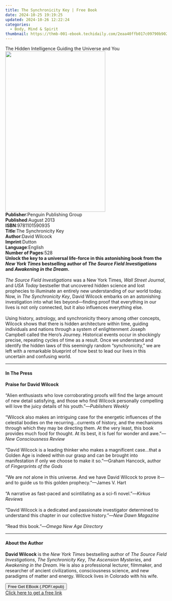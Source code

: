 ```yaml
---
title: The Synchronicity Key | Free Book
date: 2024-10-25 19:19:25
updated: 2024-10-26 12:22:24
categories:
  - Body, Mind & Spirit
thumbnail: https://thmb-001-ebook.techidaily.com/2eaa40ffb017c09790b902d0d7c36099be74851e69d0b367de962594b0e8bd7b.jpg
---
```

<main id="book-container">
  <div class="flex flex-col">
    <div class="book-brief flex-1 py-6 px-4 sm:p-6 md:py-10 md:px-8">
      <!-- brief-->
      <div class="book-brief-main">
        The Hidden Intelligence Guiding the Universe and You
      </div>
    </div>
    <div
      class="book-meta-info flex-1 grid gap-4 col-start-1 col-end-3 row-start-1 sm:mb-6 sm:grid-cols-4 lg:gap-6 lg:col-start-2 lg:row-end-6 lg:row-span-6 lg:mb-0"
    >
      <div
        class="book-meta-info-left place-content-center mt-4 p-4 text-sm leading-6 col-start-2 col-span-2 dark:text-slate-400"
      >
        <img
          class="w-full h-500 object-cover rounded-lg sm:h-255 sm:col-span-2 lg:col-span-full"
          src="https://img-001-ebook.techidaily.com/756834062cfd5f44822abab70aa5c550dc70f671a630f9d2b184b60e98c8a4a5.jpg"
          alt=""
          width="312"
          height="500"
        />
      </div>
      <div
        class="book-meta-info-right mt-2 col-start-1 row-start-2 col-span-3 self-center"
      >
        <!-- meta data  -->
        <div class="flex flex-col px-4 md:px-8">
          <div class="flex-1">
            <strong>Publisher</strong>:<span class="px-2"
              >Penguin Publishing Group</span
            >
          </div>
          <div class="flex-1">
            <strong>Published</strong>:<span class="px-2">August 2013</span>
          </div>
          <div class="flex-1">
            <strong>ISBN</strong>:<span class="px-2">9781101590935</span>
          </div>
          <div class="flex-1">
            <strong>Title</strong>:<span class="px-2"
              >The Synchronicity Key</span
            >
          </div>
          <div class="flex-1">
            <strong>Author</strong>:<span class="px-2">David Wilcock</span>
          </div>
          <div class="flex-1">
            <strong>Imprint</strong>:<span class="px-2">Dutton</span>
          </div>
          <div class="flex-1">
            <strong>Language</strong>:<span class="px-2">English</span>
          </div>
          <div class="flex-1">
            <strong>Number of Pages</strong>:<span class="px-2">528</span>
          </div>
        </div>
      </div>
    </div>
    <div class="book-description flex-1 py-6 px-4 sm:p-6 md:py-10 md:px-8">
      <div class="book-description-main">
        <div accordion-content="" id="description">
          <b
            >Unlock the key to a universal life-force in this astonishing book
            from the <i>New York Times</i> bestselling author of
            <i>The Source Field Investigations</i> and&nbsp;<i
              >Awakening in the Dream</i
            >.&nbsp;</b
          ><br /><br /><i>The Source Field Investigations </i>was a New York
          Times<i>, Wall Street Journal</i>, and <i>USA Today </i>bestseller
          that uncovered hidden science and lost prophecies to
          illuminate&nbsp;an entirely new understanding of our world today. Now,
          in <i>The Synchronicity Key</i>, David Wilcock embarks on an
          astonishing investigation into what lies beyond—finding proof that
          everything in our lives is not only connected, but it also influences
          everything else.<br />&nbsp;<br />Using history, astrology, and
          synchronicity theory among other concepts, Wilcock shows that there is
          hidden architecture within time, guiding individuals and nations
          through a system of enlightenment Joseph Campbell called the Hero’s
          Journey. Historical events occur in shockingly precise, repeating
          cycles of time as a result. Once we understand and identify the hidden
          laws of this seemingly random “synchronicity,” we are left with a
          remarkable blueprint of how best to lead our lives in this uncertain
          and confusing world.
        </div>
        <div class="accordion-fader"></div>
      </div>
    </div>
    <div class="book-excerpts flex-1 py-6 px-4 sm:p-6 md:py-10 md:px-8">
      <!-- excerpts-->
      <div class="book-excerpts-main">
        <hr />
        <h4 class="placeholder placeholder-heading">
          <span>In The Press</span>
        </h4>
        <p>
          <b>Praise for&nbsp;David Wilcock<br /><br /></b>“Alien enthusiasts who
          love corroborating proofs will find the large amount of new detail
          satisfying, and those who find Wilcock personally compelling will love
          the juicy details of his youth.”—<i>Publishers Weekly</i
          ><br /><br />“Wilcock also makes an intriguing case for the energetic
          influences of the celestial bodies on the recurring...currents of
          history, and the mechanisms through which they may be directing them.
          At the very least, this book provides much food for thought. At its
          best, it is fuel for wonder and awe.”—<i>New Consciousness Review</i
          ><br /><br />“David Wilcock is a leading thinker who makes a
          magnificent case...that a Golden Age is indeed within our grasp and
          can be brought into manifestation if only we choose to make it
          so.”—Graham Hancock, author of&nbsp;<i
            >Fingerprints of the Gods<br /></i
          ><br />“We are&nbsp;<i>not&nbsp;</i>alone in this universe. And we
          have David Wilcock to prove it—and to guide us to this golden
          prophecy.”—James V. Hart<br /><br />“A narrative as fast-paced and
          scintillating as a sci-fi novel.”—<i>Kirkus Reviews&nbsp;</i
          ><br /><br />“David Wilcock is a dedicated and passionate investigator
          determined to understand this chapter in our collective history.”—<i
            >New Dawn Magazine<br /></i
          ><br />“Read this book.”—<i>Omega New Age Directory</i>
        </p>
      </div>
    </div>
    <div class="book-about-author flex-1 py-6 px-4 sm:p-6 md:py-10 md:px-8">
      <!-- about author-->
      <div class="book-main-author-main">
        <hr />
        <h4 class="placeholder placeholder-heading">
          <span>About the Author</span>
        </h4>
        <p>
          <b>David Wilcock</b> is the <i>New York Times</i> bestselling author
          of <i>The Source Field Investigations</i>,
          <i>The Synchronicity Key</i>, <i>The Ascension Mysteries</i>, and
          <i>Awakening in the Dream</i>. He is also a professional lecturer,
          filmmaker, and researcher of ancient civilizations, consciousness
          science, and new paradigms of matter and energy. Wilcock lives in
          Colorado with his wife.
        </p>
      </div>
    </div>
    <div class="book-free-get flex-1 py-6 px-4 sm:p-6 md:py-10 md:px-8">
      <button
        id="btn-free-get"
        class="bg-blue-500 hover:bg-blue-700 text-white font-bold py-2 px-4 rounded"
      >
        Free Get EBook (.PDF/.epub)
      </button>
      <div id="countdown-display" class="px-2 text-lg mt-2"></div>
      <a
        id="free-link"
        class="hidden bg-blue-500 hover:bg-blue-700 text-white font-bold py-2 px-4 rounded"
        href="https://www.ebooks.com/en-us/book/870997/the-synchronicity-key/david-wilcock/"
        target="_blank"
        >Click here to get a free link</a
      >
    </div>
    <script>
      let countdownTime = 0;
      let countdownInterval = null;
      document
        .getElementById('btn-free-get')
        .addEventListener('click', startCountdown);
      function startCountdown() {
        countdownTime = new Date().getTime() + 60000 * 3;
        countdownInterval = setInterval(updateCountdown, 1000);
        document.getElementById('btn-free-get').disabled = true;
        document
          .getElementById('btn-free-get')
          .classList.add('bg-gray-500', 'cursor-not-allowed');
      }
      function updateCountdown() {
        let currentTime = new Date().getTime();
        let timeLeft = countdownTime - currentTime;
        let secondsLeft = Math.floor(timeLeft / 1000);
        document.getElementById('countdown-display').innerHTML =
          `Remaining time: ${secondsLeft} seconds.`;
        if (secondsLeft <= 0) {
          clearInterval(countdownInterval);
          document.getElementById('btn-free-get').classList.add('hidden');
          document.getElementById('free-link').classList.remove('hidden');
          document.getElementById('countdown-display').innerHTML = '';
        }
      }
    </script>
  </div>
</main>
